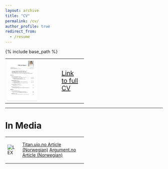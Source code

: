 ```yaml
---
layout: archive
title: "CV"
permalink: /cv/
author_profile: true
redirect_from:
  - /resume
---
```


{% include base_path %}


<table style="border-collapse: collapse; border: none;width: 50%;" border="0">
<tr>
<td style="border: none;">

<img src="/files/cv.png" alt="LEX" style="width: 60.00%; height: auto;"> 

</td>
<td style="border: none; text-align: left; font-size: 20px; vertical-align: middle; ">

<a href="/files/CV_Ranum_Public.pdf" target="_blank">Link to full CV</a>

</td>
</tr>
</table>

***

In Media
======
<table style="border-collapse: collapse; border: none;width: 50%;" border="0">
<tr>
<td style="border: none; width: auto; padding-right: 10px; vertical-align: middle;">

<img src="/images/photos/uio.JPG" alt="LEX" style="width: 60.00%; height: auto;"> 

</td>
<td style="border: none; text-align: left; vertical-align: middle;">


<a href="https://www.titan.uio.no/innovasjon/2021/studentgrundere-vil-lage-automatisk-tegnsprak-oversetter.html" target="_blank">Titan.uio.no Article (Norwegian)</a>
<a href="https://argumentnett.no/2022/02/06/tetter-kommunikasjonsgapet-ved-hjelp-av-kunstig-intelligens/" target="_blank">Argument.no Article (Norwegian)</a>

</td>
</tr>
</table>
